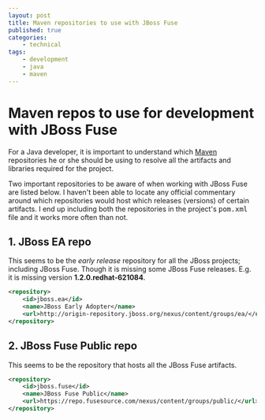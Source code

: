 ```yaml
---
layout: post
title: Maven repositories to use with JBoss Fuse
published: true
categories:
    - technical
tags:
    - development
    - java
    - maven
---
```


# Maven repos to use for development with JBoss Fuse

For a Java developer, it is important to understand which [Maven](http://maven.apache.org) repositories he or she should be using to resolve all the artifacts and libraries required for the project.

Two important repositories to be aware of when working with JBoss Fuse are listed below.  I haven't been able to locate any official commentary around which repositories would host which releases (versions) of certain artifacts.  I end up including both the repositories in the project's <kbd>pom.xml</kbd> file and it works more often than not.
## 1. JBoss EA repo
This seems to be the *early release* repository for all the JBoss projects; including JBoss Fuse.  Though it is missing some JBoss Fuse releases. E.g. it is missing version **1.2.0.redhat-621084**.

```xml
<repository>
    <id>jboss.ea</id>
    <name>JBoss Early Adopter</name>
    <url>http://origin-repository.jboss.org/nexus/content/groups/ea/</url>
</repository>
```

## 2. JBoss Fuse Public repo
This seems to be the repository that hosts all the JBoss Fuse artifacts.

```xml
<repository>
    <id>jboss.fuse</id>
    <name>JBoss Fuse Public</name>
    <url>https://repo.fusesource.com/nexus/content/groups/public/</url>
</repository>
```
